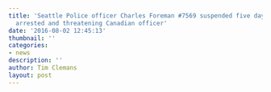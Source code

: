 ```yaml
---
title: 'Seattle Police officer Charles Foreman #7569 suspended five days after being
  arrested and threatening Canadian officer'
date: '2016-08-02 12:45:13'
thumbnail: ''
categories:
- news
description: ''
author: Tim Clemans
layout: post
---
```

